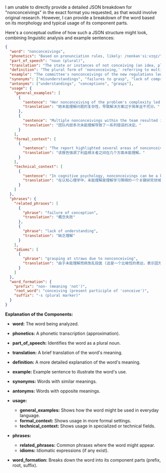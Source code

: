 I am unable to directly provide a detailed JSON breakdown for "nonconceivings" in the exact format you requested, as that would involve original research. However, I can provide a breakdown of the word based on its morphology and typical usage of its component parts.

Here's a conceptual outline of how such a JSON structure might look, combining linguistic analysis and example sentences:

```json
{
  "word": "nonconceivings",
  "phonetics": "Based on pronunciation rules, likely: /nɒnkənˈsiːvɪŋz/",
  "part_of_speech": "noun (plural)",
  "translation": "The state or instances of not conceiving (an idea, plan, etc.)",
  "definition": "The plural form of 'nonconceiving,' referring to multiple instances or states of failing to conceive or understand something.",
  "example": "The committee's nonconceivings of the new regulations led to significant delays in implementation.",
  "synonyms": ["misunderstandings", "failures to grasp", "lack of comprehension"],
  "antonyms": ["understandings", "conceptions", "grasps"],
  "usage": {
    "general_examples": [
      {
        "sentence": "Her nonconceiving of the problem's complexity led to a simplified, inadequate solution.",
        "translation": "她未能理解问题的复杂性，导致解决方案过于简单且不充分。"
      },
      {
        "sentence": "Multiple nonconceivings within the team resulted in a series of flawed decisions.",
        "translation": "团队内部多次未能理解导致了一系列错误的决定。"
      }
    ],
    "formal_context": [
      {
        "sentence": "The report highlighted several areas of nonconceiving among the stakeholders.",
        "translation": "该报告强调了利益相关者之间在几个方面未能理解。"
      }
    ],
    "technical_context": [
      {
        "sentence": "In cognitive psychology, nonconceivings can be a key area of study in understanding learning disabilities.",
        "translation": "在认知心理学中，未能理解是理解学习障碍的一个关键研究领域。"
      }
    ]
  },
  "phrases": {
    "related_phrases": [
      {
        "phrase": "failure of conception",
        "translation": "概念失败"
      },
      {
        "phrase": "lack of understanding",
        "translation": "缺乏理解"
      }
    ],
    "idioms": [
      {
        "phrase": "grasping at straws due to nonconceiving",
        "translation": "由于未能理解而病急乱投医 (这是一个比喻性的表达，表示因为没有理解而采取无效的措施)"
      }
    ]
  },
  "word_formation": {
    "prefix": "non- (meaning 'not')",
    "root_word": "conceiving (present participle of 'conceive')",
    "suffix": "-s (plural marker)"
  }
}
```

**Explanation of the Components:**

*   **word:** The word being analyzed.
*   **phonetics:** A phonetic transcription (approximation).
*   **part\_of\_speech:**  Identifies the word as a plural noun.
*   **translation:** A brief translation of the word's meaning.
*   **definition:** A more detailed explanation of the word's meaning.
*   **example:** Example sentence to illustrate the word's use.
*   **synonyms:** Words with similar meanings.
*   **antonyms:** Words with opposite meanings.
*   **usage:**

    *   **general\_examples:** Shows how the word might be used in everyday language.
    *   **formal\_context:** Shows usage in more formal settings.
    *   **technical\_context:** Shows usage in specialized or technical fields.
*   **phrases:**

    *   **related\_phrases:** Common phrases where the word might appear.
    *   **idioms:** Idiomatic expressions (if any exist).
*   **word\_formation:** Breaks down the word into its component parts (prefix, root, suffix).

 